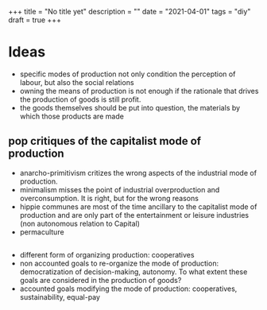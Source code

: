 +++
title = "No title yet"
description = ""
date = "2021-04-01"
tags = "diy"
draft = true
+++

# Ideas
- specific modes of production not only condition the perception of
	labour, but also the social relations
- owning the means of production is not enough if the rationale that
	drives the production of goods is still profit.
- the goods themselves should be put into question, the materials by
	which those products are made

## pop critiques of the capitalist mode of production

- anarcho-primitivism critizes the wrong aspects of the industrial
	mode of production.
- minimalism misses the point of industrial overproduction and
	overconsumption. It is right, but for the wrong reasons
- hippie communes are most of the time ancillary to the capitalist
	mode of production and are only part of the entertainment or
	leisure industries (non autonomous relation to Capital)
- permaculture

##

- different form of organizing production: cooperatives
- non accounted goals to re-organize the mode of production:
	democratization of decision-making, autonomy. To what extent these
	goals are considered in the production of goods?
- accounted goals modifying the mode of production: cooperatives,
	sustainability, equal-pay

